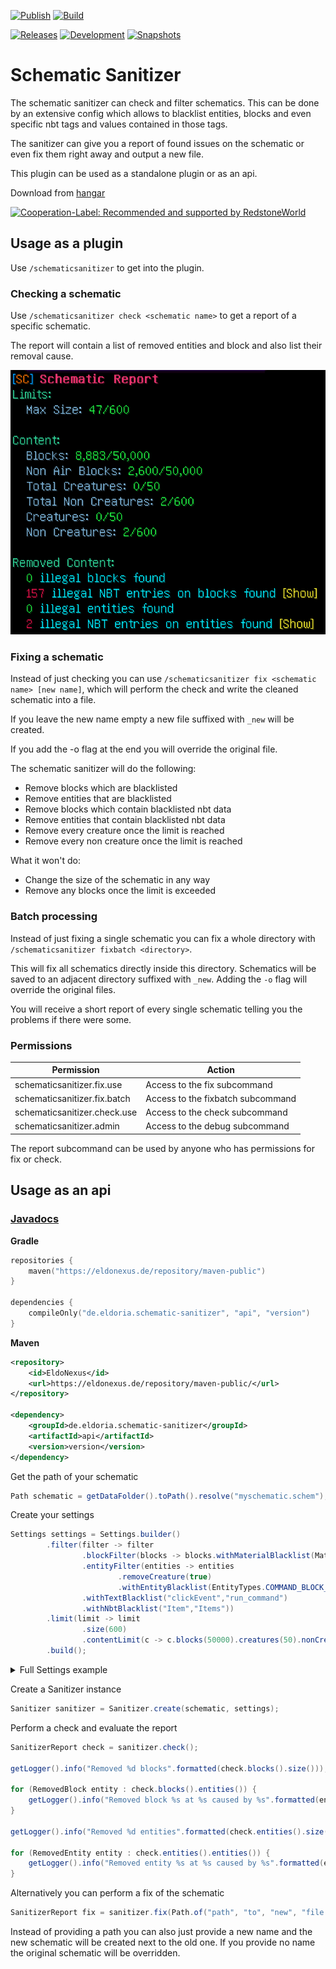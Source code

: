 [![Publish](https://img.shields.io/github/actions/workflow/status/eldoriarpg/schematic-sanitizer/publish_to_nexus.yml?style=for-the-badge&label=Publish)][publish]
[![Build](https://img.shields.io/github/actions/workflow/status/eldoriarpg/schematic-sanitizer/verify.yml?style=for-the-badge&label=Build)][verify]

[![Releases](https://img.shields.io/nexus/maven-releases/de.eldoria.schematic-sanitizer/api?label=Release&logo=Release&server=https%3A%2F%2Feldonexus.de&style=for-the-badge)][release]
[![Development](https://img.shields.io/nexus/maven-dev/de.eldoria.schematic-sanitizer/api?label=DEV&logo=Release&server=https%3A%2F%2Feldonexus.de&style=for-the-badge)][development]
[![Snapshots](https://img.shields.io/nexus/s/de.eldoria.schematic-sanitizer/api?color=orange&label=Snapshot&server=https%3A%2F%2Feldonexus.de&style=for-the-badge)][snapshot]


# Schematic Sanitizer

The schematic sanitizer can check and filter schematics.
This can be done by an extensive config which allows to blacklist entities, blocks and even specific nbt tags and values contained in those tags.

The sanitizer can give you a report of found issues on the schematic or even fix them right away and output a new file.

This plugin can be used as a standalone plugin or as an api.

Download from [hangar](https://hangar.papermc.io/Eldoria/SchematicSanitizer)

[![Cooperation-Label: Recommended and supported by RedstoneWorld](https://redstoneworld.de/bilder/kooperation/Cooperation-Label.png)](https://redstoneworld.de)

## Usage as a plugin

Use `/schematicsanitizer` to get into the plugin.

### Checking a schematic

Use `/schematicsanitizer check <schematic name>` to get a report of a specific schematic.

The report will contain a list of removed entities and block and also list their removal cause.

![img.png](assets/report.png)

### Fixing a schematic

Instead of just checking you can use `/schematicsanitizer fix <schematic name> [new name]`, which will perform the check and write the cleaned schematic into a file.

If you leave the new name empty a new file suffixed with `_new` will be created.

If you add the -o flag at the end you will override the original file.

The schematic sanitizer will do the following:

- Remove blocks which are blacklisted
- Remove entities that are blacklisted
- Remove blocks which contain blacklisted nbt data
- Remove entities that contain blacklisted nbt data
- Remove every creature once the limit is reached
- Remove every non creature once the limit is reached

What it won't do:

- Change the size of the schematic in any way
- Remove any blocks once the limit is exceeded

### Batch processing

Instead of just fixing a single schematic you can fix a whole directory with `/schematicsanitizer fixbatch <directory>`.

This will fix all schematics directly inside this directory. Schematics will be saved to an adjacent directory suffixed with `_new`.
Adding the `-o` flag will override the original files.

You will receive a short report of every single schematic telling you the problems if there were some.

### Permissions

| Permission                   | Action                            |
|------------------------------|-----------------------------------|
| schematicsanitizer.fix.use   | Access to the fix subcommand      |
| schematicsanitizer.fix.batch | Access to the fixbatch subcommand |
| schematicsanitizer.check.use | Access to the check subcommand    |
| schematicsanitizer.admin     | Access to the debug subcommand    |

The report subcommand can be used by anyone who has permissions for fix or check.

## Usage as an api

### [Javadocs](https://eldoriarpg.github.io/schematic-sanitizer/)

**Gradle**
``` kotlin
repositories {
    maven("https://eldonexus.de/repository/maven-public")
}

dependencies {
    compileOnly("de.eldoria.schematic-sanitizer", "api", "version")
}
```

**Maven**
``` xml
<repository>
    <id>EldoNexus</id>
    <url>https://eldonexus.de/repository/maven-public/</url>
</repository>

<dependency>
    <groupId>de.eldoria.schematic-sanitizer</groupId>
    <artifactId>api</artifactId>
    <version>version</version>
</dependency>
```

Get the path of your schematic
```java
Path schematic = getDataFolder().toPath().resolve("myschematic.schem");
```

Create your settings

```java
Settings settings = Settings.builder()
        .filter(filter -> filter
                .blockFilter(blocks -> blocks.withMaterialBlacklist(Material.COMMAND_BLOCK)
                .entityFilter(entities -> entities
                        .removeCreature(true)
                        .withEntityBlacklist(EntityTypes.COMMAND_BLOCK_MINECART)
                .withTextBlacklist("clickEvent","run_command")
                .withNbtBlacklist("Item","Items"))
        .limit(limit -> limit
                .size(600)
                .contentLimit(c -> c.blocks(50000).creatures(50).nonCreatures(600)))
        .build();
```
<details>
<summary>Full Settings example</summary>

```java
Settings settings = Settings.builder()
        .filter(filter -> filter
                .blockFilter(blocks -> blocks
                        .withMaterialBlacklist(
                                Material.COMMAND_BLOCK,
                                Material.REPEATING_COMMAND_BLOCK,
                                Material.CHAIN_COMMAND_BLOCK,
                                Material.STRUCTURE_BLOCK)
                )
                .entityFilter(entities -> entities
                        .removeCreature(true)
                        .removeNonCreatures(false)
                        .withEntityBlacklist(
                                EntityTypes.COMMAND_BLOCK_MINECART,
                                EntityTypes.FALLING_BLOCK,
                                EntityTypes.POTION)
                )
                .withTextBlacklist(
                        "clickEvent",
                        "run_command"
                )
                .withNbtBlacklist(
                        "LootTable",
                        "ArmorItem",
                        "ArmorItems",
                        "HandItem",
                        "HandItems",
                        "FireworksItem",
                        "Item",
                        "Items",
                        "DecorItem",
                        "Inventory",
                        "buy",
                        "buyB",
                        "sell",
                        "SaddleItem"
                )
        )
        .limit(limit -> limit
                .size(600)
                .contentLimit(content -> content
                        .blocks(50000)
                        .creatures(50)
                        .nonCreatures(600)
                )
        )
        .build();
```
</details>

Create a Sanitizer instance

```java
Sanitizer sanitizer = Sanitizer.create(schematic, settings);
```

Perform a check and evaluate the report

```java
SanitizerReport check = sanitizer.check();

getLogger().info("Removed %d blocks".formatted(check.blocks().size()));

for (RemovedBlock entity : check.blocks().entities()) {
    getLogger().info("Removed block %s at %s caused by %s".formatted(entity.type(), entity.location(), entity.removalCause()));
}

getLogger().info("Removed %d entities".formatted(check.entities().size()));

for (RemovedEntity entity : check.entities().entities()) {
    getLogger().info("Removed entity %s at %s caused by %s".formatted(entity.type(), entity.location(), entity.removalCause()));
}
```

Alternatively you can perform a fix of the schematic

```java
SanitizerReport fix = sanitizer.fix(Path.of("path", "to", "new", "file.schem"));
```

Instead of providing a path you can also just provide a new name and the new schematic will be created next to the old one.
If you provide no name the original schematic will be overridden. 

[publish]: https://github.com/eldoriarpg/schematic-sanitizer/actions/workflows/publish_to_nexus.yml
[verify]: https://github.com/eldoriarpg/schematic-sanitizer/actions/workflows/verify.yml
[release]: https://eldonexus.de/#browse/browse:maven-releases:de%2Feldoria%2Fschematic-sanitizer
[development]: https://eldonexus.de/#browse/browse:maven-dev:de%2Feldoria%2Fschematic-sanitizer
[snapshot]: https://eldonexus.de/#browse/browse:maven-snapshots:de%2Feldoria%2Fschematic-sanitizer
